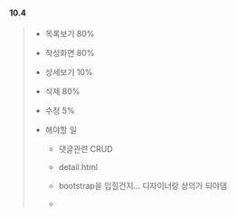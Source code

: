 #### 10.4

> - 목록보기 80%
> - 작성화면 80%
> - 상세보기 10%
> - 삭제 80%
> - 수정 5%
>
> - 해야할 일 
>
>   - 댓글관련 CRUD
>   - detail.html
>
>   - bootstrap을 입힐건지... 디자이너랑 상의가 되야댐
>   - 

